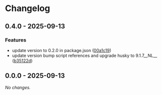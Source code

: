 # Changelog

## 0.4.0 - 2025-09-13

### Features
- update version to 0.2.0 in package.json ([00a1c19](https://github.com/Erickgiber/debts-my-clients/commit/00a1c19671de704456d56d7d70997a4949cf9214))
- update version bump script references and upgrade husky to 9.1.7__NL__ ([b35122d](https://github.com/Erickgiber/debts-my-clients/commit/b35122df6fdd0435fd51da89ee227aec152d60f2))

## 0.0.0 - 2025-09-13

_No changes._
